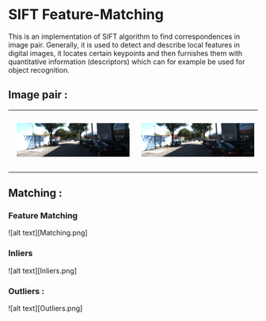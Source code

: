 # SIFT Feature-Matching 

This is an implementation of SIFT algorithm to find correspondences in image pair. Generally, it is used to detect and describe local features in digital images, it locates certain keypoints and then furnishes them with quantitative information (descriptors) which can for example be used for object recognition.

## Image pair :

<table><tr>
<td> 
  <p align="center" style="padding: 10px">
    <img alt="Forwarding" src="L01.png" width="550">
  </p> 
</td>
<td> 
  <p align="center">
    <img alt="Routing" src="R02.png" width="550">
  </p> 
</td>
</tr></table>


## Matching :

### Feature Matching 

![alt text][Matching.png]

### Inliers

![alt text][Inliers.png]

### Outliers :

![alt text][Outliers.png]
